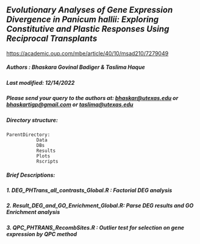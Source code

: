 

## *Evolutionary Analyses of Gene Expression Divergence in *Panicum hallii*: Exploring Constitutive and Plastic Responses Using Reciprocal Transplants*
https://academic.oup.com/mbe/article/40/10/msad210/7279049


##### Authors : Bhaskara Govinal Badiger & Taslima Haque                                                                                                 
##### Last modified: 12/14/2022                                                                                        
##### Please send your query to the authors at: bhaskar@utexas.edu or bhaskartigp@gmail.com or taslima@utexas.edu

##### Directory structure:
```
ParentDirectory:
           Data
           DBs
           Results
           Plots
           Rscripts
```
##### Brief Descriptions:
##### 1. DEG_PHTrans_all_contrasts_Global.R : Factorial DEG analysis
##### 2. Result_DEG_and_GO_Enrichment_Global.R: Parse DEG results and GO Enrichment analysis
##### 3. QPC_PHTRANS_RecombSites.R : Outlier test for selection on gene expression by QPC method
